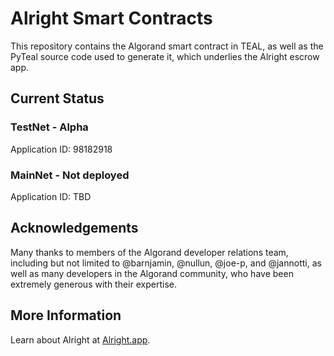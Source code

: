 # Alright Smart Contracts

This repository contains the Algorand smart contract in TEAL, as well as the PyTeal source code used to generate it, which underlies the Alright escrow app.

## Current Status

### TestNet - Alpha

Application ID: 98182918

### MainNet - Not deployed

Application ID: TBD

## Acknowledgements

Many thanks to members of the Algorand developer relations team, including but not limited to @barnjamin, @nullun, @joe-p, and @jannotti, as well as many developers in the Algorand community, who have been extremely generous with their expertise.

## More Information

Learn about Alright at [Alright.app](https://alright.app).